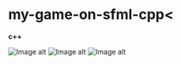 # my-game-on-sfml-cpp<
<b>c++</b>


![Image alt](https://github.com/Maxim-Turovets/my-game-on-sfml-cpp/raw/master/scrin/1.jpg)
![Image alt](https://github.com/Maxim-Turovets/my-game-on-sfml-cpp/raw/master/scrin/2.jpg)
![Image alt](https://github.com/Maxim-Turovets/my-game-on-sfml-cpp/raw/master/scrin/3.jpg)
